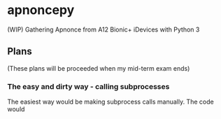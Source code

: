 # apnoncepy
(WIP) Gathering Apnonce from A12 Bionic+ iDevices with Python 3

## Plans

(These plans will be proceeded when my mid-term exam ends)

### The easy and dirty way - calling subprocesses

The easiest way would be making subprocess calls manually. The code would 
